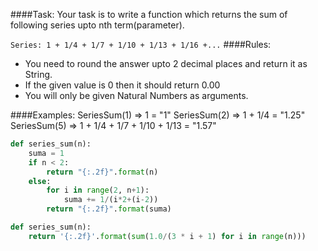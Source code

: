 ####Task:
Your task is to write a function which returns the sum of following series upto nth term(parameter).

```Series: 1 + 1/4 + 1/7 + 1/10 + 1/13 + 1/16 +...```
####Rules:
* You need to round the answer upto 2 decimal places and return it as String.
* If the given value is 0 then it should return 0.00
* You will only be given Natural Numbers as arguments.

####Examples:
    SeriesSum(1) => 1 = "1"
    SeriesSum(2) => 1 + 1/4 = "1.25"
    SeriesSum(5) => 1 + 1/4 + 1/7 + 1/10 + 1/13 = "1.57"


```py
def series_sum(n):
    suma = 1
    if n < 2:
        return "{:.2f}".format(n)
    else:
        for i in range(2, n+1):
            suma += 1/(i*2+(i-2))
        return "{:.2f}".format(suma)
```
```py
def series_sum(n):
    return '{:.2f}'.format(sum(1.0/(3 * i + 1) for i in range(n)))
```
